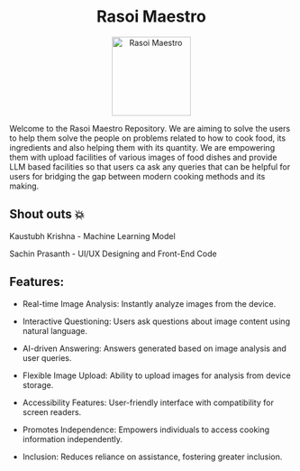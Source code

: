 <h1 align="center" id="title">Rasoi Maestro</h1>

<p align="center">
  <img src="https://github.com/1Kaustubh122/Customizec_AI_Kitchen_For_India/assets/142246653/1cd48153-08ee-4eac-b115-dd322de196e7" alt="Rasoi Maestro" width=140>
</p>

<p id="description">Welcome to the Rasoi Maestro Repository. We are aiming to solve the users to help them solve the people on problems related to how to cook food, its ingredients and also helping them with its quantity. We are empowering them with upload facilities of various images of food dishes and provide LLM based facilities so that users ca ask any queries that can be helpful for users for bridging the gap between modern cooking methods and its making.</p>

## Shout outs 💥
Kaustubh Krishna - Machine Learning Model

Sachin Prasanth - UI/UX Designing and Front-End Code

<h2>Features:</h2>
 
* Real-time Image Analysis: Instantly analyze images from the device.

* Interactive Questioning: Users ask questions about image content using natural language.

* AI-driven Answering: Answers generated based on image analysis and user queries.
  
* Flexible Image Upload: Ability to upload images for analysis from device storage.
  
* Accessibility Features: User-friendly interface with compatibility for screen readers.
  
* Promotes Independence: Empowers individuals to access cooking information independently.
  
* Inclusion: Reduces reliance on assistance, fostering greater inclusion.
